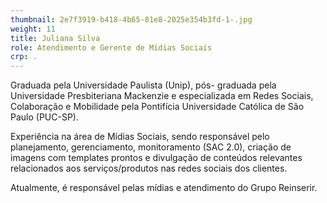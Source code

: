 ```yaml
---
thumbnail: 2e7f3919-b418-4b65-81e8-2025e354b3fd-1-.jpg
weight: 11
title: Juliana Silva
role: Atendimento e Gerente de Mídias Sociais
crp: .
---
```

Graduada pela Universidade Paulista (Unip), pós- graduada pela Universidade Presbiteriana Mackenzie e especializada em Redes Sociais, Colaboração e Mobilidade pela Pontifícia Universidade Católica de São Paulo (PUC-SP).

Experiência na área de Mídias Sociais, sendo responsável pelo planejamento, gerenciamento, monitoramento (SAC 2.0), criação de imagens com templates prontos e divulgação de conteúdos relevantes relacionados aos serviços/produtos nas redes sociais dos clientes. 

Atualmente, é responsável pelas mídias e atendimento do Grupo Reinserir.